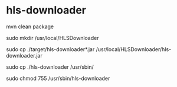 # hls-downloader

mvn clean package

sudo mkdir /usr/local/HLSDownloader

sudo cp ./target/hls-downloader*.jar /usr/local/HLSDownloader/hls-downloader.jar

sudo cp ./hls-downloader /usr/sbin/

sudo chmod 755 /usr/sbin/hls-downloader
